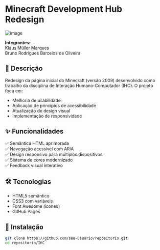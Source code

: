 # Minecraft Development Hub Redesign
![image](https://github.com/user-attachments/assets/8dc104d6-8de4-465a-8794-1b7a9aaaf9f8)


**Integrantes:**  
Klaus Müller Marques  
Bruno Rodrigues Barcelos de Oliveira  

## 📝 Descrição
Redesign da página inicial do Minecraft (versão 2009) desenvolvido como trabalho da disciplina de Interação Humano-Computador (IHC). O projeto foca em:

- Melhoria de usabilidade
- Aplicação de princípios de acessibilidade
- Atualização do design visual
- Implementação de responsividade

## ✨ Funcionalidades
✅ Semântica HTML aprimorada  
✅ Navegação acessível com ARIA  
✅ Design responsivo para múltiplos dispositivos  
✅ Sistema de cores modernizado  
✅ Feedback visual interativo  

## 🛠 Tecnologias
- HTML5 semântico
- CSS3 com variáveis
- Font Awesome (ícones)
- GitHub Pages

## 🚀 Instalação
```bash
git clone https://github.com/seu-usuario/repositorio.git
cd repositorio/IHC

